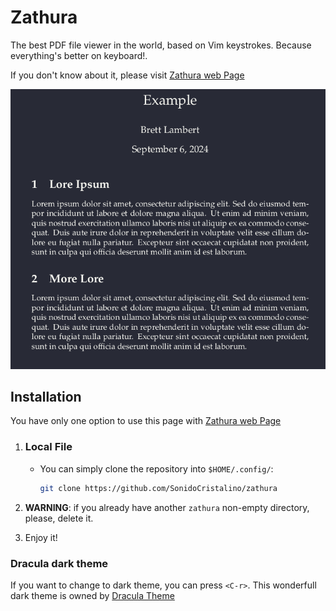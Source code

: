 
# Zathura

The best PDF file viewer in the world, based on Vim keystrokes. Because everything's better on keyboard!. 

If you don't know about it, please visit [Zathura web Page](https://pwmt.org/projects/zathura/)

![Screenshot](/Screenshot.png)

## Installation

You have only one option to use this page with [Zathura web Page](https://pwmt.org/projects/zathura/)

1. ### Local File

   - You can simply clone the repository into `$HOME/.config/`:

     ```bash
     git clone https://github.com/SonidoCristalino/zathura
     ```
2. **WARNING**: if you already have another `zathura` non-empty directory, please, delete it. 
3. Enjoy it!

### Dracula dark theme

If you want to change to dark theme, you can press `<C-r>`. This wonderfull dark theme is owned by 
[Dracula Theme](https://draculatheme.com/zathura)
